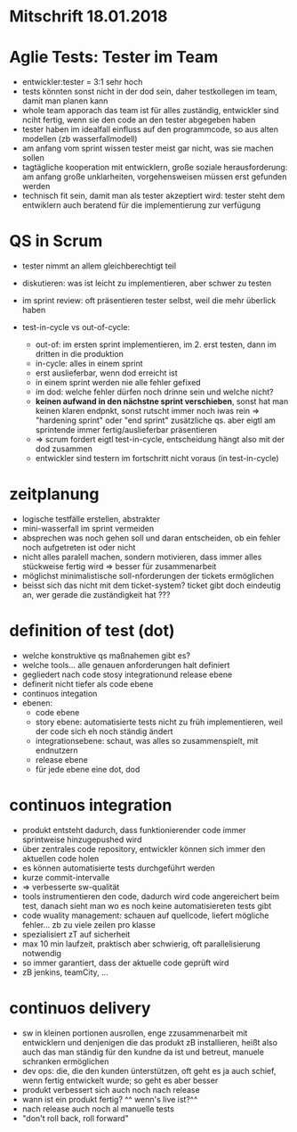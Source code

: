 Mitschrift 18.01.2018
======

Aglie Tests: Tester im Team
===
 * entwickler:tester = 3:1 sehr hoch
 * tests könnten sonst nicht in der dod sein, daher testkollegen im team, damit man planen kann
 * whole team apporach das team ist für alles zuständig, entwickler sind nciht fertig, wenn sie den code an den tester abgegeben haben
 * tester haben im idealfall einfluss auf den programmcode, so aus alten modellen (zb wasserfallmodell)
 * am anfang vom sprint wissen tester meist gar nicht, was sie machen sollen
 * tagtägliche kooperation mit entwicklern, große soziale herausforderung: am anfang große unklarheiten, vorgehensweisen müssen erst gefunden werden
 * technisch fit sein, damit man als tester akzeptiert wird: tester steht dem entwiklern auch beratend für die implementierung zur verfügung

 QS in Scrum
 ===
  * tester nimmt an allem gleichberechtigt teil
  * diskutieren: was ist leicht zu implementieren, aber schwer zu testen
  * im sprint review: oft präsentieren tester selbst, weil die mehr überlick haben

  * test-in-cycle vs out-of-cycle:
    * out-of: im ersten sprint implementieren, im 2. erst testen, dann im dritten in die produktion
    * in-cycle: alles in einem sprint
    * erst auslieferbar, wenn dod erreicht ist
    * in einem sprint werden nie alle fehler gefixed
    * im dod: welche fehler dürfen noch drinne sein und welche nicht?
    * **keinen aufwand in den nächstne sprint verschieben**, sonst hat man keinen klaren endpnkt, sonst rutscht immer noch iwas rein => "hardening sprint" oder "end sprint" zusätzliche qs. aber eigtl am sprintende immer fertig/auslieferbar präsentieren
    * => scrum fordert eigtl test-in-cycle, entscheidung hängt also mit der dod zusammen
    * entwickler sind testern im fortschritt nicht voraus (in test-in-cycle)

zeitplanung
===
 * logische testfälle erstellen, abstrakter
 * mini-wasserfall im sprint vermeiden
 * absprechen was noch gehen soll und daran entscheiden, ob ein fehler noch aufgetreten ist oder nicht
 * nicht alles paralell machen, sondern motivieren, dass immer alles stückweise fertig wird => besser für zusammenarbeit
 * möglichst minimalistische soll-nforderungen der tickets ermöglichen
 * beisst sich das nicht mit dem ticket-system? ticket gibt doch eindeutig an, wer gerade die zuständigkeit hat ???

 definition of test (dot)
 ===
  * welche konstruktive qs maßnahemen gibt es?
  * welche tools... alle genauen anforderungen halt definiert
  * gegliedert nach code stosy integrationund release ebene
  * definerit nicht tiefer als code ebene
  * continuos integation
  * ebenen:
    * code ebene
    * story ebene: automatisierte tests nicht zu früh implementieren, weil der code sich eh noch ständig ändert
    * integrationsebene: schaut, was alles so zusammenspielt, mit endnutzern
    * release ebene
    * für jede ebene eine dot, dod

continuos integration
===
 * produkt entsteht dadurch, dass funktionierender code immer sprintweise hinzugepushed wird
 * über zentrales code repository, entwickler können sich immer den aktuellen code holen
 * es können automatisierte tests durchgeführt werden
 * kurze commit-intervalle
 * => verbesserte sw-qualität
 * tools instrumentieren den code, dadurch wird code angereichert beim test, danach sieht man wo es noch keine automatisiereten tests gibt
 * code wuality management: schauen auf quellcode, liefert mögliche fehler... zb zu viele zeilen pro klasse
  * spezialisiert zT auf sicherheit
 * max 10 min laufzeit, praktisch aber schwierig, oft parallelisierung notwendig
 * so immer garantiert, dass der aktuelle code geprüft wird
 * zB jenkins, teamCity, ...

 continuos delivery
 ===
  * sw in kleinen portionen ausrollen, enge zzusammenarbeit mit entwicklern und denjenigen die das produkt zB installieren, heißt also auch das man ständig für den kundne da ist und betreut, manuele schranken ermöglichen
  * dev ops: die, die den kunden ünterstützen, oft geht es ja auch schief, wenn fertig entwickelt wurde; so geht es aber besser
  * produkt verbessert sich auch noch nach release
  * wann ist ein produkt fertig? ^^ wenn's live ist?^^
  * nach release auch noch al manuelle tests
  * "don't roll back, roll forward"
